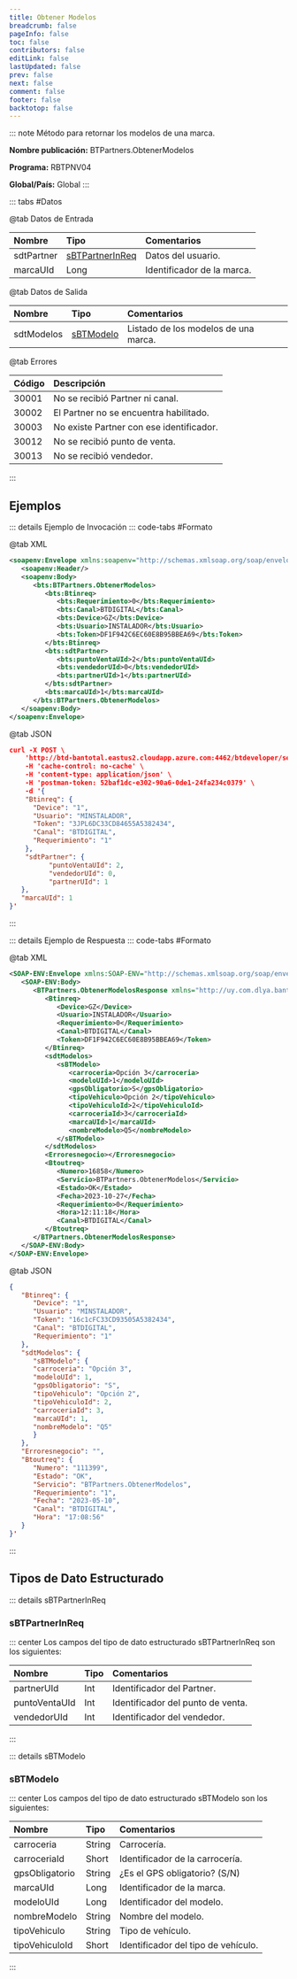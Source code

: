 ```yaml
---
title: Obtener Modelos
breadcrumb: false
pageInfo: false
toc: false
contributors: false
editLink: false
lastUpdated: false
prev: false
next: false
comment: false
footer: false
backtotop: false
---
```


<!-- ABRE DATOS DEL MÉTODO -->
::: note Método para retornar los modelos de una marca.

**Nombre publicación:** BTPartners.ObtenerModelos

**Programa:** RBTPNV04

**Global/País:** Global
:::
<!-- CIERRA DATOS DEL MÉTODO -->

<!-- ABRE TABLA DE DATOS -->
::: tabs #Datos 

@tab Datos de Entrada

Nombre | Tipo | Comentarios
:--------- | :--------- | :---------
sdtPartner | [sBTPartnerInReq](#sbtpartnerinreq) | Datos del usuario.
marcaUId | Long | Identificador de la marca.

@tab Datos de Salida

Nombre | Tipo | Comentarios
:--------- | :----------- | :-----------
sdtModelos | [sBTModelo](#sbtmodelo) | Listado de los modelos de una marca.

@tab Errores

Código | Descripción
:--------- | :-----------
30001 | No se recibió Partner ni canal.
30002 | El Partner no se encuentra habilitado.
30003 | No existe Partner con ese identificador.
30012 | No se recibió punto de venta.
30013 | No se recibió vendedor.
::: 
<!-- CIERRA TABLA DE DATOS -->

## **Ejemplos**

<!-- ABRE EJEMPLO DE INVOCACIÓN -->
::: details Ejemplo de Invocación 
::: code-tabs #Formato

@tab XML
```xml
<soapenv:Envelope xmlns:soapenv="http://schemas.xmlsoap.org/soap/envelope/" xmlns:bts="http://uy.com.dlya.bantotal/BTSOA/">
   <soapenv:Header/>
   <soapenv:Body>
      <bts:BTPartners.ObtenerModelos>
         <bts:Btinreq>
            <bts:Requerimiento>0</bts:Requerimiento>
            <bts:Canal>BTDIGITAL</bts:Canal>
            <bts:Device>GZ</bts:Device>
            <bts:Usuario>INSTALADOR</bts:Usuario>
            <bts:Token>DF1F942C6EC60E8B95BBEA69</bts:Token>
         </bts:Btinreq>
         <bts:sdtPartner>
            <bts:puntoVentaUId>2</bts:puntoVentaUId>
            <bts:vendedorUId>0</bts:vendedorUId>
            <bts:partnerUId>1</bts:partnerUId>
         </bts:sdtPartner>
         <bts:marcaUId>1</bts:marcaUId>
      </bts:BTPartners.ObtenerModelos>
   </soapenv:Body>
</soapenv:Envelope>
```

@tab JSON
```json
curl -X POST \
	'http://btd-bantotal.eastus2.cloudapp.azure.com:4462/btdeveloper/servlet/com.dlya.bantotal.odwsbt_BTPartners?ObtenerModelos' \
	-H 'cache-control: no-cache' \
	-H 'content-type: application/json' \
	-H 'postman-token: 52baf1dc-e302-90a6-0de1-24fa234c0379' \
	-d '{
	"Btinreq": {
	  "Device": "1",
	  "Usuario": "MINSTALADOR",
	  "Token": "3JPL6DC33CD84655A5382434",
	  "Canal": "BTDIGITAL",
	  "Requerimiento": "1"
	},
	"sdtPartner": {
          "puntoVentaUId": 2,
          "vendedorUId": 0,
          "partnerUId": 1
   },
   "marcaUId": 1
}'
```
:::
<!-- CIERRA EJEMPLO DE INVOCACIÓN -->

<!-- ABRE EJEMPLO DE RESPUESTA -->
::: details Ejemplo de Respuesta 
::: code-tabs #Formato

@tab XML
```xml
<SOAP-ENV:Envelope xmlns:SOAP-ENV="http://schemas.xmlsoap.org/soap/envelope/" xmlns:xsd="http://www.w3.org/2001/XMLSchema" xmlns:SOAP-ENC="http://schemas.xmlsoap.org/soap/encoding/" xmlns:xsi="http://www.w3.org/2001/XMLSchema-instance">
   <SOAP-ENV:Body>
      <BTPartners.ObtenerModelosResponse xmlns="http://uy.com.dlya.bantotal/BTSOA/">
         <Btinreq>
            <Device>GZ</Device>
            <Usuario>INSTALADOR</Usuario>
            <Requerimiento>0</Requerimiento>
            <Canal>BTDIGITAL</Canal>
            <Token>DF1F942C6EC60E8B95BBEA69</Token>
         </Btinreq>
         <sdtModelos>
            <sBTModelo>
               <carroceria>Opción 3</carroceria>
               <modeloUId>1</modeloUId>
               <gpsObligatorio>S</gpsObligatorio>
               <tipoVehiculo>Opción 2</tipoVehiculo>
               <tipoVehiculoId>2</tipoVehiculoId>
               <carroceriaId>3</carroceriaId>
               <marcaUId>1</marcaUId>
               <nombreModelo>Q5</nombreModelo>
            </sBTModelo>
         </sdtModelos>
         <Erroresnegocio></Erroresnegocio>
         <Btoutreq>
            <Numero>16858</Numero>
            <Servicio>BTPartners.ObtenerModelos</Servicio>
            <Estado>OK</Estado>
            <Fecha>2023-10-27</Fecha>
            <Requerimiento>0</Requerimiento>
            <Hora>12:11:18</Hora>
            <Canal>BTDIGITAL</Canal>
         </Btoutreq>
      </BTPartners.ObtenerModelosResponse>
   </SOAP-ENV:Body>
</SOAP-ENV:Envelope>
```

@tab JSON
```json
{
   "Btinreq": {
      "Device": "1",
      "Usuario": "MINSTALADOR",
      "Token": "16c1cFC33CD93505A5382434",
      "Canal": "BTDIGITAL",
      "Requerimiento": "1"
   },
   "sdtModelos": {
      "sBTModelo": {
      "carroceria": "Opción 3",
      "modeloUId": 1,
      "gpsObligatorio": "S",
      "tipoVehiculo": "Opción 2",
      "tipoVehiculoId": 2,
      "carroceriaId": 3,
      "marcaUId": 1,
      "nombreModelo": "Q5"
      }
   },
   "Erroresnegocio": "",
   "Btoutreq": {
      "Numero": "111399",
      "Estado": "OK",
      "Servicio": "BTPartners.ObtenerModelos",
      "Requerimiento": "1",
      "Fecha": "2023-05-10",
      "Canal": "BTDIGITAL",
      "Hora": "17:08:56"
   }
}'
```
::: 
<!-- CIERRA EJEMPLO DE RESPUESTA -->

## **Tipos de Dato Estructurado**

<!-- ABRE SDT -->
::: details sBTPartnerInReq  

### sBTPartnerInReq

::: center 
Los campos del tipo de dato estructurado sBTPartnerInReq son los siguientes: 

Nombre | Tipo | Comentarios 
:--------- | :----------- | :----------- 
partnerUId | Int | Identificador del Partner.
puntoVentaUId	 | Int | Identificador del punto de venta.
vendedorUId	 | Int | Identificador del vendedor.
:::

::: details sBTModelo  

### sBTModelo

::: center 
Los campos del tipo de dato estructurado sBTModelo son los siguientes: 

Nombre | Tipo | Comentarios 
:--------- | :----------- | :----------- 
carroceria | String | Carrocería.
carroceriaId | Short | Identificador de la carrocería.
gpsObligatorio | String | ¿Es el GPS obligatorio? (S/N)
marcaUId | Long | Identificador de la marca.
modeloUId | Long | Identificador del modelo.
nombreModelo | String | Nombre del modelo.
tipoVehiculo | String | Tipo de vehículo.
tipoVehiculoId | Short | Identificador del tipo de vehículo.
:::
<!-- CIERRA SDT -->